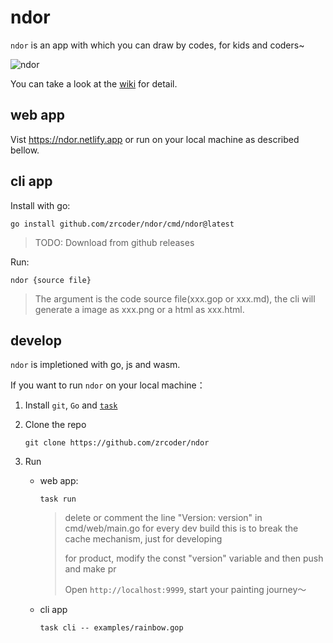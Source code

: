 # ndor

`ndor` is an app with which you can draw by codes, for kids and coders~

![ndor](https://raw.githubusercontent.com/wiki/zrcoder/ndor/images/main.png)

You can take a look at the [wiki](https://github.com/zrcoder/ndor/wiki) for detail.

## web app

Vist <https://ndor.netlify.app> or run on your local machine as described bellow.

## cli app

Install with go:

```shell
go install github.com/zrcoder/ndor/cmd/ndor@latest
```

> TODO: Download from github releases

Run:

```shell
ndor {source file}
```

> The argument is the code source file(xxx.gop or xxx.md), the cli will generate a image as xxx.png or a html as xxx.html.

## develop

`ndor` is impletioned with go, js and wasm.

If you want to run `ndor` on your local machine：

1. Install `git`, `Go` and [`task`](https://taskfile.dev)
2. Clone the repo

    ```shell
    git clone https://github.com/zrcoder/ndor
    ```

3. Run
    - web app:

        ```shell
        task run
        ```

        > delete or comment the line "Version: version" in cmd/web/main.go for every dev build
        > this is to break the cache mechanism, just for developing
        >
        > for product, modify the const "version" variable and then push and make pr
        >
        >  Open `http://localhost:9999`, start your painting journey～

    - cli app

        ```shell
        task cli -- examples/rainbow.gop
        ```
